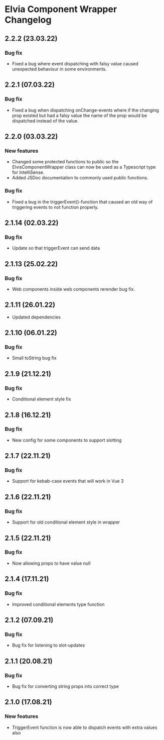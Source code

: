 # Elvia Component Wrapper Changelog

## 2.2.2 (23.03.22)

### Bug fix

- Fixed a bug where event dispatching with falsy value caused unexpected behaviour in some environments.

## 2.2.1 (07.03.22)

### Bug fix

- Fixed a bug when dispatching onChange-events where if the changing prop existed but had a falsy value the
  name of the prop would be dispatched instead of the value.

## 2.2.0 (03.03.22)

### New features

- Changed some protected functions to public so the ElvisComponentWrapper class can now be used as a
  Typescript type for IntelliSense.
- Added JSDoc documentation to commonly used public functions.

### Bug fix

- Fixed a bug in the triggerEvent()-function that caused an old way of triggering events to not function
  properly.

## 2.1.14 (02.03.22)

### Bug fix

- Update so that triggerEvent can send data

## 2.1.13 (25.02.22)

### Bug fix

- Web components inside web components rerender bug fix.

## 2.1.11 (26.01.22)

- Updated dependencies

## 2.1.10 (06.01.22)

### Bug fix

- Small toString bug fix

## 2.1.9 (21.12.21)

### Bug fix

- Conditional element style fix

## 2.1.8 (16.12.21)

### Bug fix

- New config for some components to support slotting

## 2.1.7 (22.11.21)

### Bug fix

- Support for kebab-case events that will work in Vue 3

## 2.1.6 (22.11.21)

### Bug fix

- Support for old conditional element style in wrapper

## 2.1.5 (22.11.21)

### Bug fix

- Now allowing props to have value null

## 2.1.4 (17.11.21)

### Bug fix

- Improved conditional elements type function

## 2.1.2 (07.09.21)

### Bug fix

- Bug fix for listening to slot-updates

## 2.1.1 (20.08.21)

### Bug fix

- Bug fix for converting string props into correct type

## 2.1.0 (17.08.21)

### New features

- TriggerEvent function is now able to dispatch events with extra values also
